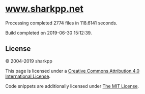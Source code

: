 # www.sharkpp.net

Processing completed 2774 files in 118.6141 seconds.

Build completed on 2019-06-30 15:12:39.

## License

&copy; 2004-2019 sharkpp

This page is licensed under a [Creative Commons Attribution 4.0 International License](http://creativecommons.org/licenses/by/4.0/).

Code snippets are additionally licensed under [The MIT License](http://opensource.org/licenses/MIT).
